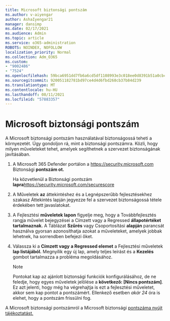 ```yaml
---
title: Microsoft biztonsági pontszám
ms.author: v-aiyengar
author: AshaIyengar21
manager: dansimp
ms.date: 02/17/2021
ms.audience: Admin
ms.topic: article
ms.service: o365-administration
ROBOTS: NOINDEX, NOFOLLOW
localization_priority: Normal
ms.collection: Adm_O365
ms.custom:
- "9002486"
- "7524"
ms.openlocfilehash: 59bca6951dd7fb6a6cd5df1108993e3c018ee0d8391b51a0cbcaf3a61fc45a55
ms.sourcegitcommit: 920051182781bd97ce4d4d6fbd268cb37b84d239
ms.translationtype: MT
ms.contentlocale: hu-HU
ms.lasthandoff: 08/11/2021
ms.locfileid: "57883357"
---
```

# <a name="microsoft-secure-score"></a>Microsoft biztonsági pontszám

A Microsoft biztonsági pontszám használatával biztonságossá teheti a környezetét. Úgy gondoljon rá, mint a biztonsági pontszámra. Közli, hogy milyen műveleteket tehet, amelyek segíthetnek a szervezet biztonságának javításában.

1. A Microsoft 365 Defender portálon a <https://security.microsoft.com> Biztonsági **pontszám ot.**

   Ha közvetlenül a Biztonsági pontszám **lapra**<https://security.microsoft.com/securescore>

2. A Műveletek **az**  áttekintéshez és  a Legnépszerűbb fejlesztésekhez szakasz Áttekintés lapján jegyezze fel a szervezet biztonságossá tétele érdekében tett javaslatokat.

3. A Fejlesztési **műveletek lapon** figyelje  meg, hogy a  Továbbfejlesztés rangja művelet bejegyzései a Címzett vagy a Regressed **állapotértéket**  **tartalmaznak.** A Táblázat **Szűrés** vagy Csoportosítási **alapján** parancsát használva gyorsan azonosíthatja azokat a műveleteket, amelyek jobbak lehetnek, ha sorrendben befejezi őket.

4. Válassza ki a **Címzett vagy** **a Regressed elemet** a Fejlesztési műveletek **lap listájából.** Megnyílik egy új lap, amely teljes leírást és a **Kezelés** gombot tartalmazza a probléma megoldásához.

    > [!NOTE]
    > Pontokat kap az ajánlott biztonsági funkciók konfigurálásához, de ne feledje, hogy egyes műveletek jelölése a **következő: [Nincs pontszám]**. Ez azt jelenti, hogy még ha végrehajtja is ezt a fejlesztési műveletet, akkor sem kap pontot a pontszámért. Ellenkező esetben *akár 24* óra is elehet, hogy a pontszám frissülni fog.

A Microsoft biztonsági pontszámról a Microsoft biztonsági [pontszáma nyújt tájékoztatást.](https://docs.microsoft.com/microsoft-365/security/defender/microsoft-secure-score)

